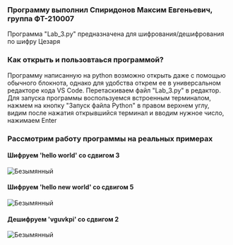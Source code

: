 ### Программу выполнил Спиридонов Максим Евгеньевич, группа ФТ-210007

Программа "Lab_3.py" предназначена для шифрования/дешифрования по шифру Цезаря

### Как открыть и пользовтаься программой? 
Программу написанную на python возможно открыть даже с помощью обычного блокнота, однако для удобства открем ее в универсальном редакторе кода VS Code. Перетаскиваем файл "Lab_3.py" в редактор. Для запуска программы воспользуемся встроенным терминалом, нажмем на кнопку "Запуск файла Python" в правом верхнем углу, видим после нажатия открывшийся терминал и вводим нужное число, нажимаем Enter

### Рассмотрим работу программы на реальных примерах
#### Шифруем 'hello world' со сдвигом 3 
![Безымянный](https://user-images.githubusercontent.com/53860694/192058210-7e793416-b587-4cc4-8e56-1ea7538ef7ca.jpg)
#### Шифруем 'hello new world' со сдвигом 5
![Безымянный](https://user-images.githubusercontent.com/53860694/192059968-a9011b8b-dbff-4e1f-9361-dd4c51335756.jpg)
#### Дешифруем 'vguvkpi' со сдвигом 2
![Безымянный](https://user-images.githubusercontent.com/53860694/192060291-7485da8e-d44c-40bf-8c88-d04c98a71890.jpg)


